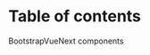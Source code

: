 # Table of contents

BootstrapVueNext components

<script setup lang="ts">
import { ref } from "vue"

const componentList = {
    Accordion : {
        name: 'Accordion',
        description: 'Easily toggle content visibility on your pages. Includes support for making accordions'
    },
    Alert: {
        name: 'Alert',
        description: 'Provide contextual feedback messages for typical user actions with the handful of available and flexible alert messages'
    },
    Avatar: {
        name: 'Avatar',
        description: 'Custom component typically used to display a user profile as a picture, an icon, or short text'
    },
    Badge: {
        name: 'Badge',
        description: 'Small and adaptive tag for adding context to just about any content'
    },
    Breadcrumb: {
        name: 'Breadcrumb',
        description: `Indicate the current page's location within a navigational hierarchy.`
    },
    Button: {
        name: 'Button',
        description: 'Custom button component for actions in forms, dialogs, and more'
    },
    ButtonGroup: {
        name: 'Button Group',
        description: 'Group a series of buttons on a single line or stack them in a vertical column'
    },
    ButtonToolbar: {
        name: 'Button Toolbar',
        description: 'Group a series of button-groups and/or input-groups together on a single line'
    },
    Card: {
        name: 'Card',
        description: 'A flexible and extensible content container. It includes options for headers and footers, a wide variety of content'
    },
    Carousel: {
        name: 'Carousel',
        description: 'A slideshow component for cycling through elements—images or slides of text—like a carousel'
    },
    Collapse: {
        name: 'Collapse',
        description: 'Easily toggle visibility of almost any content on your pages in a vertically collapsing container'
    },
    Dropdown: {
        name: 'Dropdown',
        description: 'Toggleable, contextual overlays for displaying lists of links and actions in a dropdown menu format'
    },
    Form: {
        name: 'Form',
        description: 'Form component and helper components that optionally support inline form styles and validation states'
    },
    FormCheckbox: {
        name: 'Form Checkbox',
        description: 'Custom checkbox input and checkbox group to replace the browser default checkbox input, built on top of semantic and accessible markup. Optionally supports switch styling'
    },
    FormGroup: {
        name: 'Form Group',
        description: 'The easiest way to add some structure to forms'
    },
    FormInput: {
        name: 'Form Input',
        description: 'Create various type inputs such as text, password, number, URL, email, search, range, date, and more'
    },
    FormRadio: {
        name: 'Form Radio',
        description: `Bootstrap's custom radio input to replace the browser default radio input.`
    },
    FormSelect: {
        name: 'Form Select',
        description: 'Bootstrap custom select using custom styles'
    },
    FormTags: {
        name: 'Form Tags',
        description: 'Lightweight custom tagged input form control, with options for customized interface rendering, duplicate tag detection, and optional tag validation'
    },
    FormTextarea: {
        name: 'Form Textarea',
        description: 'Create multi-line text inputs with support for auto height sizing, minimum and maximum number of rows, and contextual states'
    },
    GridSystem: {
        name: 'Grid System',
        description: 'Lightweight utility components for making a flexible, responsive user interface'
    },
    Image: {
        name: 'Image',
        description: 'Image component with responsive behavior'
    },
    InputGroup: {
        name: 'Input Group',
        description: 'Easily extend form controls by adding text, buttons, or button groups on either side of textual inputs. '
    },
    Link: {
        name: 'Link',
        description: 'A simple wrapper for standard navigation components'
    },
    ListGroup: {
        name: 'List Group',
        description: 'A flexible and powerful component for displaying a series of content. List Group items can be modified to support just about any content within'
    },
    Modal: {
        name: 'Modal',
        description: 'Modals are flexible dialog, interruptive, prompts that can support a variety of use cases'
    },
    Nav: {
        name: 'Nav',
        description: 'The Nav component is a simple wrapper for building navigation components'
    },
    Navbar: {
        name: 'Navbar',
        description: "The Navbar is typically the central location for branding, navigation, and other elements on the header"
    },
    Offcanvas: {
        name: 'Offcanvas',
        description: 'Offcanvas components are hidden sidebars for your app, usually opened by some event'
    },
    Overlay: {
        name: 'Overlay',
        description: 'Visually obscure a particular element or component and its content'
    },
    Pagination: {
        name: 'Pagination',
        description: 'Quick first, previous, next, last, and page buttons for pagination control of another component'
    },
    Placeholder: {
        name: 'Placeholder',
        description: 'Placeholder components can create a unique appearance to indicate something may still be loading'
    },
    Popover: {
        name: 'Popover',
        description: 'Popover provides a tooltip behavior over another component'
    },
    Progress: {
        name: 'Progress',
        description: 'A custom progress component for displaying simple or complex progress bars, featuring support for horizontally stacked bars, animated backgrounds, and text labels'
    },
    Spinner: {
        name: 'Spinner',
        description: `The spinner component can be used to show the loading state in your projects. They're rendered only with basic HTML and CSS as a lightweight Vue functional component.`
    },
    Table: {
        name: 'Table',
        description: 'For displaying tabular data. Table supports pagination, filtering, sorting, custom rendering, events, and asynchronous data. For a simple display of tabular data without all the fancy features, use TableSimple'
    },
    Tabs: {
        name: 'Tabs',
        description: 'Create a widget of tabbable panes of local content'
    },
    Toast: {
        name: 'Toast',
        description: 'Push notifications to your visitors with a toast, a lightweight and easily customizable alert message',
    }
}
</script>
